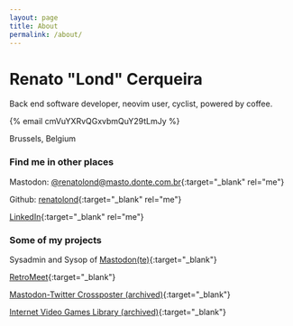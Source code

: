```yaml
---
layout: page
title: About
permalink: /about/
---
```


# Renato "Lond" Cerqueira

Back end software developer, neovim user, cyclist, powered by coffee.

<i class="fa fa-envelope-o" aria-hidden="true"></i> {% email cmVuYXRvQGxvbmQuY29tLmJy %}

<i class="fa fa-map-marker" aria-hidden="true"></i> Brussels, Belgium

### Find me in other places

<i class="fa fa-mastodon" aria-hidden="true"></i> Mastodon: [@renatolond@masto.donte.com.br](https://masto.donte.com.br/@renatolond){:target="_blank" rel="me"}

<i class="fa fa-github" aria-hidden="true"></i> Github: [renatolond](https://github.com/renatolond){:target="_blank" rel="me"}

<i class="fa fa-linkedin" aria-hidden="true"></i> [LinkedIn](https://www.linkedin.com/in/renatocerqueira/){:target="_blank" rel="me"}

### Some of my projects

Sysadmin and Sysop of [Mastodon(te)](https://masto.donte.com.br){:target="_blank"}

[RetroMeet](https://github.com/retromeet){:target="_blank"}

[Mastodon-Twitter Crossposter (archived)](https://github.com/renatolond/mastodon-twitter-poster){:target="_blank"}

[Internet Video Games Library (archived)](https://github.com/internetvideogamelibrary/internetvideogamelibrary-website){:target="_blank"}
